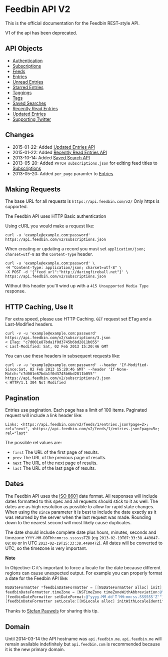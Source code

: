 Feedbin API V2
==============

This is the official documentation for the Feedbin REST-style API.

V1 of the api has been deprecated.

API Objects
-----------

- [Authentication](content/authentication.md)
- [Subscriptions](content/subscriptions.md)
- [Feeds](content/feeds.md)
- [Entries](content/entries.md)
- [Unread Entries](content/unread-entries.md)
- [Starred Entries](content/starred-entries.md)
- [Taggings](content/taggings.md)
- [Tags](content/tags.md)
- [Saved Searches](content/saved-searches.md)
- [Recently Read Entries](content/recently-read-entries.md)
- [Updated Entries](content/updated-entries.md)
- [Supporting Twitter](content/supporting-twitter.md)

Changes
-------
- 2015-01-22: Added [Updated Entries API](content/updated-entries.md)
- 2015-01-22: Added [Recently Read Entries API](content/recently-read-entries.md)
- 2013-10-14: Added [Saved Search API](content/saved-searches.md)
- 2013-05-20: Added `PATCH subscriptions.json` for editing feed titles to [Subscriptions](content/subscriptions.md#update-subscription)
- 2013-05-20: Added `per_page` paramter to [Entries](content/entries.md)

Making Requests
---------------

The base URL for all requests is `https://api.feedbin.com/v2/` Only https is supported.

The Feedbin API uses HTTP Basic authentication

Using cURL you would make a request like:

```shell
curl -u 'example@example.com:password' https://api.feedbin.com/v2/subscriptions.json
```

When creating or updating a record you must set `application/json; charset=utf-8` as the `Content-Type` header.

```shell
curl -u 'example@example.com:password' \
-H "Content-Type: application/json; charset=utf-8" \
-X POST -d '{"feed_url":"http://daringfireball.net"}' \
https://api.feedbin.com/v2/subscriptions.json
```

Without this header you'll wind up with a `415 Unsupported Media Type` response.

HTTP Caching, Use It
--------------------
For extra speed, please use HTTP Caching. `GET` request set ETag and a Last-Modified headers.

```shell
curl -v -u 'example@example.com:password'  https://api.feedbin.com/v2/subscriptions/3.json
< ETag: "c7d001e87bda1f0d3745b6bd2811b055"
< Last-Modified: Sat, 02 Feb 2013 15:20:46 GMT
```

You can use these headers in subsequent requests like:

```shell
curl -v -u 'example@example.com:password' --header 'If-Modified-Since:Sat, 02 Feb 2013 15:20:46 GMT' --header 'If-None-Match:"c7d001e87bda1f0d3745b6bd2811b055"' https://api.feedbin.com/v2/subscriptions/3.json
< HTTP/1.1 304 Not Modified
```

Pagination
----------
Entries use pagination. Each page has a limit of 100 items. Paginated request will include a link header like:

```
Links: <https://api.feedbin.com/v2/feeds/1/entries.json?page=2>; rel="next", <https://api.feedbin.com/v2/feeds/1/entries.json?page=5>; rel="last"
```

The possible rel values are:

- `first` The URL of the first page of results.
- `prev` The URL of the previous page of results.
- `next` The URL of the next page of results.
- `last` The URL of the last page of results.

Dates
-----
The Feedbin API uses the [ISO 8601](http://www.w3.org/TR/NOTE-datetime) date format. All responses will include dates formatted to this spec and all requests should stick to it as well. The dates are as high resolution as possible to allow for rapid state changes. When using the `since` parameter it is best to include the date exactly as it was returned by the server when the last request was made. Rounding down to the nearest second will most likely cause duplicates.

The date should include complete date plus hours, minutes, seconds and timezone `YYYY-MM-DDThh:mm:ss.ssssssTZD` (eg `2013-02-19T07:33:38.449047-08:00` or in UTC `2013-02-19T15:33:38.449047Z`). All dates will be converted to UTC, so the timezone is very important.

**Note**

In Objective-C it's important to force a locale for the date because different regions can cause unexpected output. For example you can properly format a date for the Feedbin API like:

```objectivec
NSDateFormatter *feedbinDateFormatter = [[NSDateFormatter alloc] init];
feedbinDateFormatter.timeZone = [NSTimeZone timeZoneWithAbbreviation:@"GMT"];
[feedbinDateFormatter setDateFormat:@"yyyy-MM-dd'T'HH:mm:ss.SSSSSS'Z'"];
[feedbinDateFormatter setLocale:[[NSLocale alloc] initWithLocaleIdentifier:@"en_US"]];
```

Thanks to [Stefan Pauwels](http://zoziapps.ch/) for sharing this tip.

Domain
------

Until 2014-03-14 the API hostname was `api.feedbin.me`. `api.feedbin.me` will remain available indefinitely but `api.feedbin.com` is recommended because it is the new primary domain.